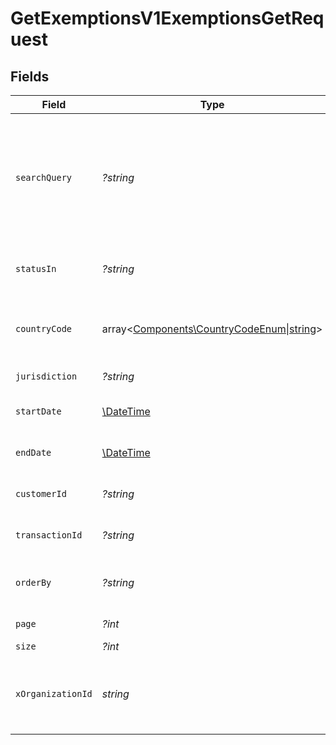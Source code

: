 # GetExemptionsV1ExemptionsGetRequest


## Fields

| Field                                                                              | Type                                                                               | Required                                                                           | Description                                                                        | Example                                                                            |
| ---------------------------------------------------------------------------------- | ---------------------------------------------------------------------------------- | ---------------------------------------------------------------------------------- | ---------------------------------------------------------------------------------- | ---------------------------------------------------------------------------------- |
| `searchQuery`                                                                      | *?string*                                                                          | :heavy_minus_sign:                                                                 | Search term to filter exemptions by exemption ID, customer name, or customer email | John                                                                               |
| `statusIn`                                                                         | *?string*                                                                          | :heavy_minus_sign:                                                                 | Filter exemptions by their status                                                  |                                                                                    |
| `countryCode`                                                                      | array<[Components\CountryCodeEnum\|string](../../Models/Operations/CountryCode.md)> | :heavy_minus_sign:                                                                 | Country code in ISO 3166-1 alpha-2 format                                          | US                                                                                 |
| `jurisdiction`                                                                     | *?string*                                                                          | :heavy_minus_sign:                                                                 | Jurisdiction identifier                                                            | CA                                                                                 |
| `startDate`                                                                        | [\DateTime](https://www.php.net/manual/en/class.datetime.php)                      | :heavy_minus_sign:                                                                 | Start date for filtering exemptions                                                | 2024-01-01                                                                         |
| `endDate`                                                                          | [\DateTime](https://www.php.net/manual/en/class.datetime.php)                      | :heavy_minus_sign:                                                                 | End date for filtering exemptions                                                  | 2024-01-01                                                                         |
| `customerId`                                                                       | *?string*                                                                          | :heavy_minus_sign:                                                                 | Customer ID to filter exemptions                                                   | cust_1234                                                                          |
| `transactionId`                                                                    | *?string*                                                                          | :heavy_minus_sign:                                                                 | Transaction ID to filter exemptions                                                | trans_1234                                                                         |
| `orderBy`                                                                          | *?string*                                                                          | :heavy_minus_sign:                                                                 | Fields to sort by (comma-separated)                                                |                                                                                    |
| `page`                                                                             | *?int*                                                                             | :heavy_minus_sign:                                                                 | Page number                                                                        |                                                                                    |
| `size`                                                                             | *?int*                                                                             | :heavy_minus_sign:                                                                 | Page size                                                                          |                                                                                    |
| `xOrganizationId`                                                                  | *string*                                                                           | :heavy_check_mark:                                                                 | The unique identifier for the organization making the request                      | org_12345                                                                          |